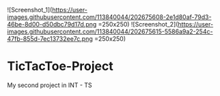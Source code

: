 ![Screenshot_1](https://user-images.githubusercontent.com/113840044/202675608-2e1d80af-79d3-46be-8d00-d50dbc79d17d.png =250x250)
![Screenshot_2](https://user-images.githubusercontent.com/113840044/202675615-5586a9a2-254c-47fb-855d-7ec13732ee7c.png =250x250)
# TicTacToe-Project
My second project in INT - TS

